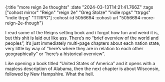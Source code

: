 {:title "more reign 2e thoughts"
 :date "2024-03-13T14:21:41.766Z"
 :tags ["cohost mirror" "Reign" "reign 2e" "Greg Stolze" "indie rpgs" "ttrpgs" "indie ttrpg" "TTRPG"]
 :cohost-id 5056694
 :cohost-url "5056694-more-reign-2e-though"}

I read some of the Reigns setting book and i forgot how fun and weird it is, but this shit is laid out like ass. There’s no “brief overview of the world and peoples”, it’s just immediately multi-page chapters about each nation state, very little by way of “here’s where they are in relation to each other geographically” or “here’s a historical overview”.

Like opening a book titled “United States of America” and it opens with a mapless description of Alabama, then the next chapter is about Wisconsin, followed by New Hampshire. What the hell.